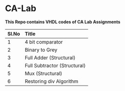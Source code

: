 # CA-Lab
__This Repo contains VHDL codes of CA Lab Assignments__

|Sl.No        | Title        |   
| ------------- |:-------------|
|1|4 bit comparator|
|2|Binary to Grey|
|3|Full Adder (Structural)|
|4|Full Subtractor (Structural)|
|5|Mux (Structural)|
|6|Restoring div Algorithm|
